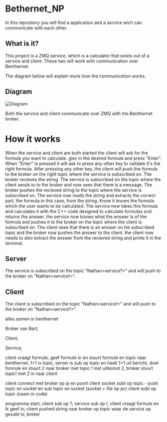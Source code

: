 # Bethernet_NP
In this repository you will find a application and a service wich can communicate with each other.

## What is it?
This project is a ZMQ service, which is a calculator that exists out of a service and client. These two will work with communication over Benthernet.

The diagram below will explain more how the communication works.

## Diagram
![Diagram](C:\Users\natha\Desktop\S2\Netwerk_Programming\1_Taken\FlowCharts\ZMQ.png)

Both the service and client communicate over ZMQ with the Benthernet broker.

# How it works
When the service and client are both started the client will ask for the formula you want to calculate. giev in the desired formula and press "Enter". When "Enter" is pressed it will ask to press any other key to validate it's the right formula. After pressing any other key, the client will push the formula to the broker on the right topic where the service is subscribed on. The broker recieves the string. The service is subscribed on the topic where the client sends to to the broker and now sees that there is a message. The broker pushes the recieved string to the topic where the service is subscribed on. The service now reads the string and extracts the correct part, the formula in this case, from the string. Know it knows the formula which the user wants to be calculated. The service now takes this formula and calculates it with the C++ code designed to calculate formulas and returns the answer. the service now knows what the answer is of the fomrula and pushes it to the broker on the topic where the client is subscribed on. The client sees that there is an answer on his subscribed topic and the broker now pushes the answer to the client. the client now needs to also extract the answer from the recieved string and prints it in the terminal.

## Server
The service is subscribed on the topic "Nathan>service?>" and will push to the broker on "Nathan>service!>".

## Client
The client is subscribed on the topic "Nathan>service!>" and will push to the broker on "Nathan>service?>".



alles samen in benthernet

Broker van Bart;

Client;

Service;

client vraagt formule, geef formule in en stuurt formule en topic naar benthernet, 1+1 is topic, server is sub op topic en haalt 1+1 uit bericht, doet fomrule en stuurt 2 naar broker met topic ! met uitkomst 2, broker stuurt topic! met 2 in naar client

client connect met broker op ip en poort
client socket subt op topic - push topic en socket en sub topic en socket (socket = file op pc)
client subt op topic (naam in code) 

programma start; client sub op ?; service sub op !; client vraagt formule en ik geef in; client pushed string naar broker op topic waar de service op gesubt is; broker   